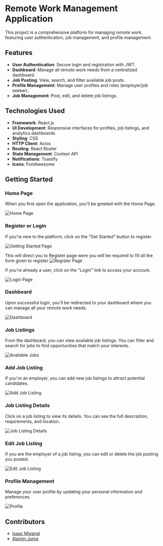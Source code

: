 # Remote Work Management Application

This project is a comprehensive platform for managing remote work, featuring user authentication, job management, and profile management.

## Features

- **User Authentication**: Secure login and registration with JWT.
- **Dashboard**: Manage all remote work needs from a centralized dashboard.
- **Job Posting**: View, search, and filter available job posts.
- **Profile Management**: Manage user profiles and roles (employer/job seeker).
- **Job Management**: Post, edit, and delete job listings.

## Technologies Used

- **Framework**: React.js
- **UI Development**: Responsive interfaces for profiles, job listings, and analytics dashboards
- **Styling**: CSS
- **HTTP Client**: Axios
- **Routing**: React Router
- **State Management**: Context API
- **Notifications**: Toastify
- **Icons**: FontAwesome


## Getting Started

### Home Page
When you first open the application, you'll be greeted with the Home Page.

![Home Page](./src/assets/Screenshot_Home.jpg)

### Register or Login
If you're new to the platform, click on the "Get Started" button to register.

![Getting Started Page](./src/assets/Screenshot_GetStarted1.jpg)

This will direct you to Register page were you will be required to fill all the form given to register
![Register Page](./src/assets/Screenshot_registerPage.jpg)


If you're already a user, click on the "Login" link to access your account.

![Login Page](./src/assets/Screenshot_loginPage.jpg)

### Dashboard
Upon successful login, you'll be redirected to your dashboard where you can manage all your remote work needs.

![Dashboard](./src/assets/Screenshot_Dashboard.jpg)

### Job Listings
From the dashboard, you can view available job listings. You can filter and search for jobs to find opportunities that match your interests.

![Available Jobs](./src/assets/Screenshot_AvailableJobs.jpg)

### Add Job Listing
If you're an employer, you can add new job listings to attract potential candidates.

![Add Job Listing](./src/assets/Screenshot_AddJobListing.jpg)

### Job Listing Details
Click on a job listing to view its details. You can see the full description, requirements, and location.

![Job Listing Details](./src/assets/Screenshot_JobListingDetails.jpg)

### Edit Job Listing
If you are the employer of a job listing, you can edit or delete the job posting you posted.

![Edit Job Listing](./src/assets/Screenshot_EditJobListing.jpg)

### Profile Management
Manage your user profile by updating your personal information and preferences.

![Profile](./src/assets/Screenshot_Profile.jpg)

## Contributors

- [Isaac Mwangi](https://github.com/Isaacmwangi)
- [Alamin Juma](https://github.com/alamin-juma)
